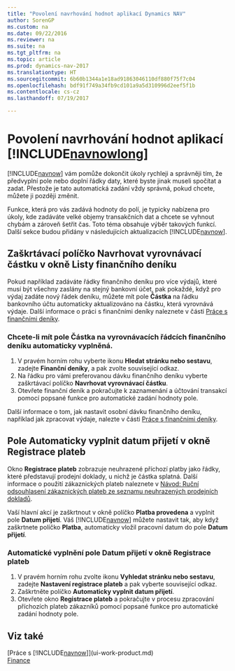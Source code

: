```yaml
---
title: "Povolení navrhování hodnot aplikací Dynamics NAV"
author: SorenGP
ms.custom: na
ms.date: 09/22/2016
ms.reviewer: na
ms.suite: na
ms.tgt_pltfrm: na
ms.topic: article
ms.prod: dynamics-nav-2017
ms.translationtype: HT
ms.sourcegitcommit: 6b60b1344a1e18ad91863046110df880f75f7c04
ms.openlocfilehash: bdf91f749a34fb9cd101a9a5d310996d2eef5f1b
ms.contentlocale: cs-cz
ms.lasthandoff: 07/19/2017

---
```


# <a name="letting-dynamics-nav-suggest-values"></a>Povolení navrhování hodnot aplikací [!INCLUDE[navnowlong](includes/navnowlong_md.md)]
[!INCLUDE[navnow](includes/navnow_md.md)] vám pomůže dokončit úkoly rychleji a správněji tím, že předvyplní pole nebo doplní řádky daty, které byste jinak museli spočítat a zadat. Přestože je tato automatická zadání vždy správná, pokud chcete, můžete ji později změnit.

Funkce, která pro vás zadává hodnoty do polí, je typicky nabízena pro úkoly, kde zadáváte velké objemy transakčních dat a chcete se vyhnout chybám a zároveň šetřit čas. Toto téma obsahuje výběr takových funkcí. Další sekce budou přidány v následujících aktualizacích [!INCLUDE[navnow](includes/navnow_md.md)].

## <a name="the-suggest-balancing-amount-check-box-in-the-general-journal-batches-window"></a>Zaškrtávací políčko **Navrhovat vyrovnávací částku** v okně **Listy finančního deníku**
Pokud například zadáváte řádky finančního deníku pro více výdajů, které musí být všechny zaslány na stejný bankovní účet, pak pokaždé, když pro výdaj zadáte nový řádek deníku, můžete mít pole **Částka** na řádku bankovního účtu automaticky aktualizováno na částku, která vyrovnává výdaje.  Další informace o práci s finančními deníky naleznete v části [Práce s finančními deníky](ui-work-general-journals.md).

### <a name="to-have-the-amount-field-on-balancing-general-journal-lines-filled-automatically"></a>Chcete-li mít pole **Částka** na vyrovnávacích řádcích finančního deníku automaticky vyplněná. 
1. V pravém horním rohu vyberte ikonu **Hledat stránku nebo sestavu**, zadejte **Finanční deníky**, a pak zvolte související odkaz.
2. Na řádku pro vámi preferovanou dávku finančního deníku vyberte zaškrtávací políčko **Navrhovat vyrovnávací částku**.
3. Otevřete finanční deník a pokračujte k zaznamenání a účtování transakcí pomocí popsané funkce pro automatické zadání hodnoty pole.       

Další informace o tom, jak nastavit osobní dávku finančního deníku, například jak zpracovat výdaje, nalezte v části [Práce s finančními deníky](ui-work-general-journals.md).

## <a name="the-automatically-fill-date-received-field-in-the-payment-registration-window"></a>Pole **Automaticky vyplnit datum přijetí** v okně **Registrace plateb**
Okno **Registrace plateb** zobrazuje neuhrazené příchozí platby jako řádky, které představují prodejní doklady, u nichž je částka splatná. Další informace o použití zákaznických plateb naleznete v [Návod: Ruční odsouhlasení zákaznických plateb ze seznamu neuhrazených prodejních dokladů](receivables-how-reconcile-customer-payments-list-unpaid-sales-documents.md).

Vaší hlavní akcí je zaškrtnout v okně políčko **Platba provedena** a vyplnit pole **Datum přijetí**. Váš [!INCLUDE[navnow](includes/navnow_md.md)] můžete nastavit tak, aby když zaškrtnete políčko **Platba**, automaticky vložil pracovní datum do pole **Datum přijetí**.

### <a name="to-have-the-date-received-field-in-the-payment-registration-window-filled-automatically"></a>Automatické vyplnění pole **Datum přijetí** v okně **Registrace plateb**
1. V pravém horním rohu zvolte ikonu **Vyhledat stránku nebo sestavu**, zadejte **Nastavení registrace plateb** a pak vyberte související odkaz.
2. Zaškrtněte políčko **Automaticky vyplnit datum přijetí**.
3. Otevřete okno **Registrace plateb** a pokračujte v procesu zpracování příchozích plateb zákazníků pomocí popsané funkce pro automatické zadání hodnoty pole.

## <a name="see-also"></a>Viz také
[Práce s [!INCLUDE[navnow](includes/navnow_md.md)]](ui-work-product.md)  
[Finance](Finance.md)

